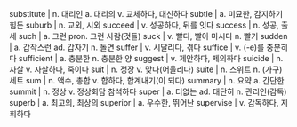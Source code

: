substitute	| n. 대리인 a. 대리의 v. 교체하다, 대신하다
subtle	| a. 미묘한, 감지하기 힘든
suburb	| n. 교외, 시외
succeed	| v. 성공하다, 뒤를 잇다
success	| n. 성공, 출세
such	| a. 그런 pron. 그런 사람(것들)
suck	| v. 빨다, 빨아 마시다 n. 빨기
sudden	| a. 갑작스런 ad. 갑자기 n. 돌연
suffer	| v. 시달리다, 겪다
suffice	| v. (-e)를 충분히다
sufficient	| a. 충분한 n. 충분한 양
suggest	| v. 제안하다, 제의하다
suicide	| n. 자살 v. 자살하다, 죽이다
suit	| n. 정장 v. 맞다(어울리다)
suite	| n. 스위트 n. (가구) 세트
sum	| n. 액수, 총합 v. 합하다, 합계내기(이 되다)
summary	| n. 요약 a. 간단한
summit	| n. 정상 v. 정상회담 참석하다
super	| a. 더없는 ad. 대단히 n. 관리인(감독)
superb	| a. 최고의, 최상의
superior	| a. 우수한, 뛰어난
supervise	| v. 감독하다, 지휘하다
